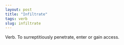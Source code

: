 ```yaml
---
layout: post
title: "Infiltrate"
tags: verb
slug: infiltrate
---
```

Verb. To surreptitiously penetrate, enter or gain access. 
